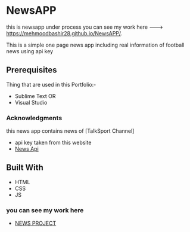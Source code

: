 # NewsAPP
this is newsapp under process
you can see my work here --->  https://mehmoodbashir28.github.io/NewsAPP/.


This is a simple one page news app including real information of football news using api key
## Prerequisites
Thing that are used in this Portfolio:-
* Sublime Text
OR
* Visual Studio 
### Acknowledgments 
this news app contains news of [TalkSport Channel]
* api key taken from this website 
* [News Api](https://newsapi.org/)
## Built With
* HTML
* CSS
* JS
### you can see my work here   
* [NEWS PROJECT]( https://mehmoodbashir28.github.io/NewsAPP/.)
